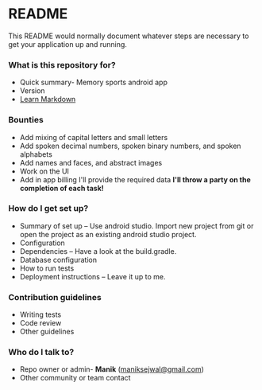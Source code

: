 # README #

This README would normally document whatever steps are necessary to get your application up and running.

### What is this repository for? ###

* Quick summary-
Memory sports android app
* Version
* [Learn Markdown](https://bitbucket.org/tutorials/markdowndemo)

### Bounties ###
* Add mixing of capital letters and small letters
* Add spoken decimal numbers, spoken binary numbers, and spoken alphabets
* Add names and faces, and abstract images
* Work on the UI
* Add in app billing
I'll provide the required data
**I'll throw a party on the completion of each task!**

### How do I get set up? ###

* Summary of set up – Use android studio. Import new project from git or open the project as an existing android studio project.
* Configuration
* Dependencies – Have a look at the build.gradle.
* Database configuration
* How to run tests
* Deployment instructions – Leave it up to me.

### Contribution guidelines ###

* Writing tests
* Code review
* Other guidelines
### Who do I talk to? ###

* Repo owner or admin-
**Manik** (maniksejwal@gmail.com)
* Other community or team contact
